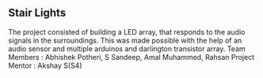 ## Stair Lights
The project consisted of building a LED array, that responds to the audio signals in the surroundings. This was made possible with the help of an audio sensor and multiple arduinos and darlington transistor array.
Team Members : Abhishek Potheri, S Sandeep, Amal Muhammed, Rahsan
Project Mentor : Akshay S(S4)

